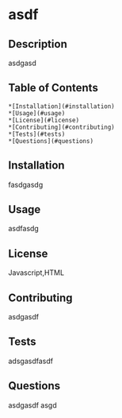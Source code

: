 
  # asdf
  ## Description
  asdgasd

  ## Table of Contents
    *[Installation](#installation)
    *[Usage](#usage)
    *[License](#license)
    *[Contributing](#contributing)
    *[Tests](#tests)
    *[Questions](#questions)

  ##  <a name="installation">Installation</a>
  fasdgasdg

  ## Usage
  asdfasdg

  ## License
  Javascript,HTML

  ## Contributing
  asdgasdf

  ## Tests
  adsgasdfasdf
  
  ## Questions
  asdgasdf
  asgd

  
